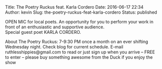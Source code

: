 Title: The Poetry Ruckus feat. Karla Cordero
Date: 2016-06-17 22:34
Author: kevin
Slug: the-poetry-ruckus-feat-karla-cordero
Status: published

OPEN MIC for local poets. An opportunity for you to perform your work in front of an enthusiastic and supportive audience.  
Special guest poet KARLA CORDERO.

About The Poetry Ruckus: 7-9:30 PM once a month on an ever shifting Wednesday night. Check blog for current schedule. E-mail ruthlesshippies\@gmail.com to read or just sign up when you arrive – FREE to enter – please buy something awesome from the Duck if you enjoy the show
